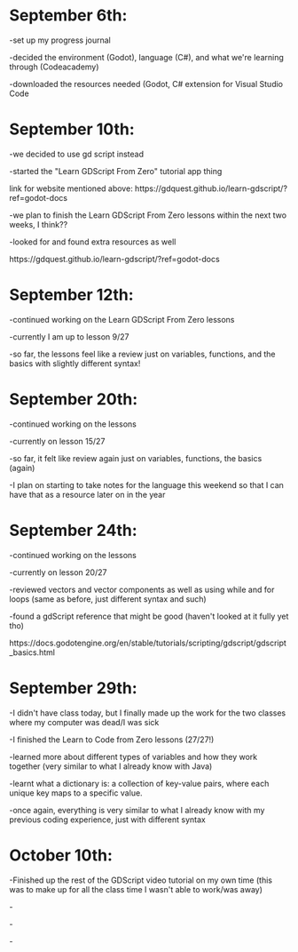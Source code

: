 <h1>September 6th:</h1>
<p>-set up my progress journal</p>
<p>-decided the environment (Godot), language (C#), and what we're learning through (Codeacademy)</p>
<p>-downloaded the resources needed (Godot, C# extension for Visual Studio Code</p>

<h1>September 10th:</h1>
<p>-we decided to use gd script instead</p>
<p>-started the "Learn GDScript From Zero" tutorial app thing</p>
<p>link for website mentioned above: https://gdquest.github.io/learn-gdscript/?ref=godot-docs</p>
<p>-we plan to finish the Learn GDScript From Zero lessons within the next two weeks, I think??</p>
<p>-looked for and found extra resources as well</p>
<p>https://gdquest.github.io/learn-gdscript/?ref=godot-docs</p>

<h1>September 12th:</h1>
<p>-continued working on the Learn GDScript From Zero lessons</p>
<p>-currently I am up to lesson 9/27</p>
<p>-so far, the lessons feel like a review just on variables, functions, and the basics with slightly different syntax!</p>

<h1>September 20th:</h1>
<p>-continued working on the lessons</p>
<p>-currently on lesson 15/27 </p>
<p>-so far, it felt like review again just on variables, functions, the basics (again) </p>
<p>-I plan on starting to take notes for the language this weekend so that I can have that as a resource later on in the year</p>

<h1>September 24th:</h1>
<p>-continued working on the lessons</p>
<p>-currently on lesson 20/27</p>
<p>-reviewed vectors and vector components as well as using while and for loops (same as before, just different syntax and such)</p>
<p>-found a gdScript reference that might be good (haven't looked at it fully yet tho)</p>
<p>https://docs.godotengine.org/en/stable/tutorials/scripting/gdscript/gdscript_basics.html</p>

<h1>September 29th:</h1>
<p>-I didn't have class today, but I finally made up the work for the two classes where my computer was dead/I was sick</p>
<p>-I finished the Learn to Code from Zero lessons (27/27!)</p>
<p>-learned more about different types of variables and how they work together (very similar to what I already know with Java) </p>
<p>-learnt what a dictionary is: a collection of key-value pairs, where each unique key maps to a specific value.</p>
<p>-once again, everything is very similar to what I already know with my previous coding experience, just with different syntax</p>
<h1>October 10th:</h1>
<p>-Finished up the rest of the GDScript video tutorial on my own time (this was to make up for all the class time I wasn't able to work/was away)</p>
<p>- </p>
<p>- </p>
<p>- </p>
